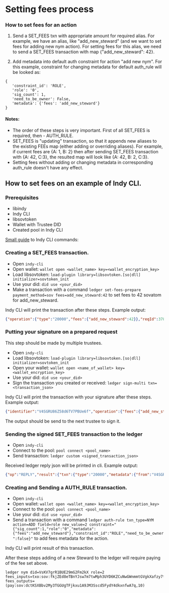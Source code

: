 # Setting fees process

### How to set fees for an action

1) Send a SET_FEES txn with appropriate amount for required alias. 
For example, we have an alias, like "add_new_steward" (and we want to set fees for adding new nym action). 
For setting fees for this alias, we need to send a SET_FEES transaction with map {"add_new_steward": 42}.

2) Add metadata into default auth constraint for action "add new nym". 
For this example, constraint for changing metadata for default auth_rule will be looked as:
```
{
   'constraint_id': 'ROLE', 
   'role': '0',
   'sig_count': 1, 
   'need_to_be_owner': False, 
   'metadata': {'fees': 'add_new_steward'}
}
```

#### Notes:
* The order of these steps is very important. First of all SET_FEES is required, then - AUTH_RULE.
* SET_FEES is "updating" transaction, so that it appends new aliases to the existing FEEs map (either adding or overriding aliases). For example, if current fees are {A: 1, B: 2} then after sending SET_FEES transaction with {A: 42, C:3}, the resulted map will look like {A: 42, B: 2, C:3}. 
* Setting fees without adding or changing metadata in corresponding auth_rule doesn't have any effect.

## How to set fees on an example of Indy CLI.

### Prerequisites

* libindy
* Indy CLI
* libsovtoken
* Wallet with Trustee DID
* Created pool in Indy CLI

[Small guide](https://github.com/hyperledger/indy-sdk/tree/master/doc/design/001-cli#commands) to Indy CLI commands: 

### Creating a SET_FEES transaction.

* Open `indy-cli`
* Open wallet: `wallet open <wallet_name> key=<wallet_encryption_key>`
* Load libsovtoken: `load-plugin library=libsovtoken.[so|dll] initializer=sovtoken_init`
* Use your did: `did use <your_did>`
* Make a transaction with a command `ledger set-fees-prepare payment_method=sov fees=add_new_steward:42` to set fees to 42 sovatom for add_new_steward.

Indy CLI will print the transaction after these steps. Example output:

```json
{"operation":{"type":"20000","fees":{"add_new_steward":42}},"reqId":3782930813,"protocolVersion":2,"identifier":"V4SGRU86Z58d6TV7PBUe6f"}
```

### Putting your signature on a prepared request

This step should be made by multiple trustees.

* Open `indy-cli`
* Load libsovtoken: `load-plugin library=libsovtoken.[so|dll] initializer=sovtoken_init`
* Open your wallet: `wallet open <name_of_wallet> key=<wallet_encryption_key>`
* Use your did: `did use <your_did>`
* Sign the transaction you created or received: `ledger sign-multi txn=<transaction_json>`

Indy CLI will print the transaction with your signature after these steps. Example output:

```json
{"identifier":"V4SGRU86Z58d6TV7PBUe6f","operation":{"fees":{"add_new_steward":42},"type":"20000"},"protocolVersion":2,"reqId":3782930813,"signatures":{"V4SGRU86Z58d6TV7PBUe6f":"DpiKv5n5es9yTkPv1py8mMb6PtL1tWrYdpVS9qp5bJ6GtNPRfNME8ThAbxW7hFbAPfsDzQsBMMEarJ4qDS4CgEF"}}
```

The output should be send to the next trustee to sign it.

### Sending the signed SET_FEES transaction to the ledger

* Open `indy-cli`
* Connect to the pool: `pool connect <pool_name>`
* Send transaction: `ledger custom <signed_transaction_json>`

Received ledger reply json will be printed in cli. Example output:

```json
{"op":"REPLY","result":{"txn":{"type":"20000","metadata":{"from":"V4SGRU86Z58d6TV7PBUe6f","reqId":3782930813,"digest":"94952d32bd83f1b63fed28cb502b704fd225cb02dca3cb02f4ebab94f2168370"},"data":{"fees":{"1":1,"10001":2}},"protocolVersion":2},"reqSignature":{"type":"ED25519","values":[{"value":"CFvstbmLLbWL2dtNxPiDkSR2v4aB7ADX41t3hVk4uvsnjVRXSFSwGs7KXcVdVQU9Qgzpp7moLdfKbjsD2QbwW8q","from":"4kyq92WXWVPKARnou6kWr7"},{"value":"YsNUcj1Hkpjfiykqs4C2nRqr8P8Xet2AZthQWgtjKEFxotYR99zHXQxRTBfzD4BRzUx7eL19HvrGdP495wmcrAb","from":"FT5Rx4RZZrVF1SjXtwcX7g"},{"value":"DpiKv5n5es9yTkPv1py8mMb6PtL1tWrYdpVS9qp5bJ6GtNPRfNME8ThAbxW7hFbAPfsDzQsBMMEarJ4qDS4CgEF","from":"V4SGRU86Z58d6TV7PBUe6f"}]},"auditPath":["FXoJDLDmTtc8x4FuNUZyazMTnHeEdqRMrkqiaUg9BivZ","hya3KgvwSti8uwbMv3h4yog6pu7ufSaM37EQFoikyp5","SmgEKUnFjZhC4FbaGwVfipvQMVyHyDW4BxzLSWYhkY2","Hf3CrReW4qNNGrShjpru6VLkfr5eCQn1YCYtuTePX3BD","3JxvbWb6zv7Vsj152frDKezsMGEwgjxCu6AcbPhZM5rq"],"ver":"1","rootHash":"Fg8uKJozQUAgKhjLvNTdPk3ZbduhjRju9pVjcyvXo8n2","txnMetadata":{"txnTime":1536940234,"seqNo":317}}}
```

### Creating and Sending a AUTH_RULE transaction.

* Open `indy-cli`
* Open wallet: `wallet open <wallet_name> key=<wallet_encryption_key>`
* Connect to the pool: `pool connect <pool_name>`
* Use your did: `did use <your_did>`
* Send a transaction with a command `ledger auth-rule txn_type=NYM action=ADD field=role new_value=2 constraint="{"sig_count":1,"role":"0","metadata":{"fees":"add_new_steward"},"constraint_id":"ROLE","need_to_be_owner":false}"` to add fees metadata for the action.

Indy CLI will print result of this transaction.
 
After these steps adding of a new Steward to the ledger will require paying of the fee set above.
```
ledger nym did=VsKV7grR1BUE29mG2Fm2kX role=2 fees_inputs=txo:sov:fkjZEd8eTBnYJsw7m7twMph3UYD6KZCuNwGWnmmtGVgkXafzy7fgaWrpKnwVbNnxTdHF5T4vsAZPe3BVkk3Pg5dYdnGedFHaFhWW2PsgqGAyTLfh4Vit fees_outputs=(pay:sov:dctKSXBbv2My3TGGUgTFjkxu1A9JM3Sscd5FydY4dkxnfwA7q,10)
```